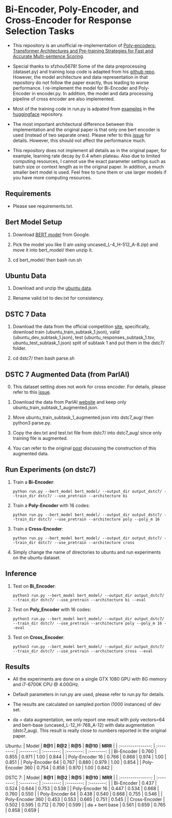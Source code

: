 # Bi-Encoder, Poly-Encoder, and Cross-Encoder for Response Selection Tasks

- This repository is an unofficial re-implementation of [Poly-encoders: Transformer Architectures and Pre-training Strategies for Fast and Accurate Multi-sentence Scoring](https://arxiv.org/abs/1905.01969v4).

- Special thanks to sfzhou5678! Some of the data preprocessing (dataset.py) and training loop code is adapted from his [github repo](https://github.com/sfzhou5678/PolyEncoder). However, the model architecture and data representation in that repository do not follow the paper exactly, thus leading to worse performance. I re-implement the model for Bi-Encoder and Poly-Encoder in encoder.py. In addition, the model and data processing pipeline of cross encoder are also implemented.

- Most of the training code in run.py is adpated from [examples](https://github.com/huggingface/transformers/blob/5bfcd0485ece086ebcbed2d008813037968a9e58/examples/run_glue.py?fbclid=IwAR3BlKIJYak659a6X12gsYOMs1JJPtnsdFUmn93CovwTJ5VXQZX1TK78yGo#L102) in the [huggingface](https://github.com/huggingface/transformers) repository.

- The most important architectural difference between this implementation and the original paper is that only one bert encoder is used (instead of two separate ones). Please refer to this [issue](https://github.com/chijames/Poly-Encoder/issues/4#issue-728612873) for details. However, this should not affect the performance much.

- This repository does not implement all details as in the original paper, for example, learning rate decay by 0.4 when plateau. Also due to limited computing resources, I cannot use the exact parameter settings such as batch size or context length as in the original paper. In addition, a much smaller bert model is used. Feel free to tune them or use larger models if you have more computing resources.

## Requirements

- Please see requirements.txt.

## Bert Model Setup

1. Download [BERT model](https://storage.googleapis.com/bert_models/2020_02_20/all_bert_models.zip) from Google.

2. Pick the model you like (I am using uncased_L-4_H-512_A-8.zip) and move it into bert_model/ then unzip it.

3. cd bert_model/ then bash run.sh

## Ubuntu Data

1. Download and unzip the [ubuntu data](https://www.dropbox.com/s/2fdn26rj6h9bpvl/ubuntudata.zip?dl=0).

2. Rename valid.txt to dev.txt for consistency.

## DSTC 7 Data

1. Download the data from the official competition [site](https://ibm.github.io/dstc-noesis/public/datasets.html), specifically, download train (ubuntu_train_subtask_1.json), valid (ubuntu_dev_subtask_1.json), test (ubuntu_responses_subtask_1.tsv, ubuntu_test_subtask_1.json) split of subtask 1 and put them in the dstc7/ folder.

2. cd dstc7/ then bash parse.sh

## DSTC 7 Augmented Data (from ParlAI)

0. This dataset setting does not work for cross encoder. For details, please refer to this [issue](https://github.com/chijames/Poly-Encoder/issues/7).

1. Download the data from ParlAI [website](http://parl.ai/downloads/dstc7/dstc7_v2.tgz) and keep only ubuntu_train_subtask_1_augmented.json.

2. Move ubuntu_train_subtask_1_augmented.json into dstc7_aug/ then python3 parse.py.

3. Copy the dev.txt and test.txt file from dstc7/ into dstc7_aug/ since only training file is augmented.

4. You can refer to the original [post](https://github.com/facebookresearch/ParlAI/issues/2306#issuecomment-571284065) discussing the construction of this augmented data.

## Run Experiments (on dstc7)

1. Train a **Bi-Encoder**:

   ```shell
   python run.py --bert_model bert_model/ --output_dir output_dstc7/ --train_dir dstc7/ --use_pretrain --architecture bi
   ```

2. Train a **Poly-Encoder** with 16 codes:

   ```shell
   python run.py --bert_model bert_model/ --output_dir output_dstc7/ --train_dir dstc7/ --use_pretrain --architecture poly --poly_m 16
   ```

3. Train a **Cross-Encoder**:

   ```shell
   python run.py --bert_model bert_model/ --output_dir output_dstc7/ --train_dir dstc7/ --use_pretrain --architecture cross
   ```

4. Simply change the name of directories to ubuntu and run experiments on the ubuntu dataset.

## Inference

1. Test on **Bi_Encoder**:

   ```shell
   python3 run.py --bert_model bert_model/ --output_dir output_dstc7/ --train_dir dstc7/ --use_pretrain --architecture bi --eval
   ```

2. Test on **Poly_Encoder** with 16 codes:

   ```shell
   python3 run.py --bert_model bert_model/ --output_dir output_dstc7/ --train_dir dstc7/ --use_pretrain --architecture poly --poly_m 16 --eval
   ```

3. Test on **Cross_Encoder**:

   ```shell
   python3 run.py --bert_model bert_model/ --output_dir output_dstc7/ --train_dir dstc7/ --use_pretrain --architecture cross --eval
   ```

## Results

- All the experiments are done on a single GTX 1080 GPU with 8G memory and i7-6700K CPU @ 4.00GHz.

- Default parameters in run.py are used, please refer to run.py for details.

- The results are calculated on sampled portion (1000 instances) of dev set.

- da = data augmentation, we only report one result with poly vectors=64 and bert-base (uncased_L-12_H-768_A-12) with data augmentation (dstc7_aug). This result is really close to numbers reported in the original paper.

Ubuntu:
|       Model       |   **R@1**  |   **R@2**  |  **R@5**   |  **R@10**  |  **MRR**   |
| :---------------: | :--------: | :--------: | :--------: | :--------: | :--------: |
|    Bi-Encoder     |   0.760    |   0.855    |   0.971    |   1.00     |   0.844    |
| Poly-Encoder  16  |   0.766    |   0.868    |   0.974    |   1.00     |   0.851    |
| Poly-Encoder  64  |   0.767    |   0.880    |   0.979    |   1.00     |   0.854    |
| Poly-Encoder  360 |   0.754    |   0.858    |   0.970    |   1.00     |   0.842    |

DSTC 7:
|       Model       |   **R@1**  |   **R@2**  |  **R@5**   |  **R@10**  |  **MRR**   |
| :---------------: | :--------: | :--------: | :--------: | :--------: | :--------: |
|    Bi-Encoder     |   0.437    |   0.524    |   0.644    |   0.753    |   0.538    |
| Poly-Encoder  16  |   0.447    |   0.534    |   0.668    |   0.760    |   0.550    |
| Poly-Encoder  64  |   0.438    |   0.540    |   0.668    |   0.755    |   0.546    |
| Poly-Encoder  360 |   0.453    |   0.553    |   0.665    |   0.751    |   0.545    |
| Cross-Encoder     |   0.502    |   0.595    |   0.712    |   0.790    |   0.599    |
| da + bert base    |   0.561    |   0.659    |   0.765    |   0.858    |   0.659    |

